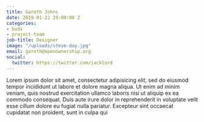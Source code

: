 ```yaml
---
title: Gareth Johns
date: 2019-01-22 19:00:00 Z
categories:
- bods
- project-team
job-title: Designer
image: "/uploads/steve-day.jpg"
email: gareth@openownership.org
social:
  twitter: https://twitter.com/jacklord
---
```


Lorem ipsum dolor sit amet, consectetur adipisicing elit, sed do eiusmod tempor incididunt ut labore et dolore magna aliqua. Ut enim ad minim veniam, quis nostrud exercitation ullamco laboris nisi ut aliquip ex ea commodo consequat. Duis aute irure dolor in reprehenderit in voluptate velit esse cillum dolore eu fugiat nulla pariatur. Excepteur sint occaecat cupidatat non proident, sunt in culpa qui